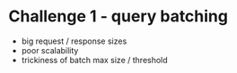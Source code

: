 # Challenge 1 - query batching

- big request / response sizes
- poor scalability
- trickiness of batch max size / threshold
